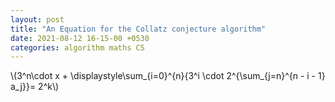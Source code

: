 ```yaml
---
layout: post
title: "An Equation for the Collatz conjecture algorithm"
date: 2021-08-12 16-15-00 +0530
categories: algorithm maths CS
---
```

<html>
    <head>
        <title>Page Title</title>
        <script type="text/javascript" async src="https://cdnjs.cloudflare.com/ajax/libs/mathjax/2.7.7/MathJax.js?config=TeX-MML-AM_CHTML"> </script>
    </head>
    <body>
        \(3^n\cdot x + \displaystyle\sum_{i=0}^{n}{3^i \cdot 2^{\sum_{j=n}^{n - i - 1} a_j}}= 2^k\)
    </body>
</html>
